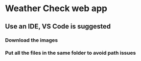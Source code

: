 # Weather Check web app

## Use an IDE, VS Code is suggested
### Download the images

### Put all the files in the same folder to avoid path issues
